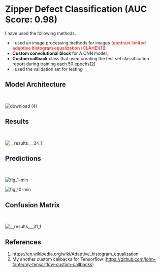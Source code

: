 # Zipper Defect Classification (AUC Score: 0.98)

I have used the following methods.

* I used an image processing methods for images <span style="color:#e74c3c;"> <b>(contrast limited adaptive histogram equalization (CLAHE)[1])</b> </span>
* <b>Custom convolutional block</b> for A CNN model,
* <b>Custom callback</b> class that used creating the test set classification report during training each 50 epochs[2]
* I used the validation set for testing


## Model Architecture
<br>

![download (4)](https://github.com/john-fante/zipper-defect-classification/assets/50263592/1d92537c-e353-4200-b886-7e43c71e3b28)

## Results
<br>

![__results___24_1](https://github.com/john-fante/zipper-defect-classification/assets/50263592/1407eff7-e1bc-43f8-b852-b550bdd3d5ee)

## Predictions
<br>

![fig_1-min](https://github.com/john-fante/zipper-defect-classification/assets/50263592/776760de-df2c-4405-b93f-f755184ddebf)

![fig_10-min](https://github.com/john-fante/zipper-defect-classification/assets/50263592/c253fd0d-14bf-4bdf-8252-1726a7066490)

## Confusion Matrix 
<br>

![__results___31_1](https://github.com/john-fante/zipper-defect-classification/assets/50263592/9532814e-d5f9-4849-9d10-079f4f64bc21)


## References
1. https://en.wikipedia.org/wiki/Adaptive_histogram_equalization
2. My another custom callbacks for Tensorflow (https://github.com/john-fante/my-tensorflow-custom-callbacks)
